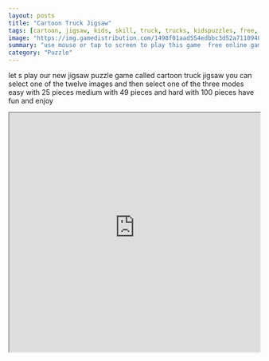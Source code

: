```yaml
---
layout: posts
title: "Cartoon Truck Jigsaw"
tags: [cartoon, jigsaw, kids, skill, truck, trucks, kidspuzzles, free, online, games, oyna, game, free, games, play, play, games]
image: "https://img.gamedistribution.com/1498f01aad554edbbc3d52a71109408a-512x384.jpeg"
summary: "use mouse or tap to screen to play this game  free online games oyna game free games play play games"
category: "Puzzle"
---
```


let s play our new jigsaw puzzle game called cartoon truck jigsaw you can select one of the twelve images and then select one of the three modes easy with 25 pieces medium with 49 pieces and hard with 100 pieces have fun and enjoy

<iframe width="100%" height="480px;" src="https://html5.gamedistribution.com/1498f01aad554edbbc3d52a71109408a/"></iframe>